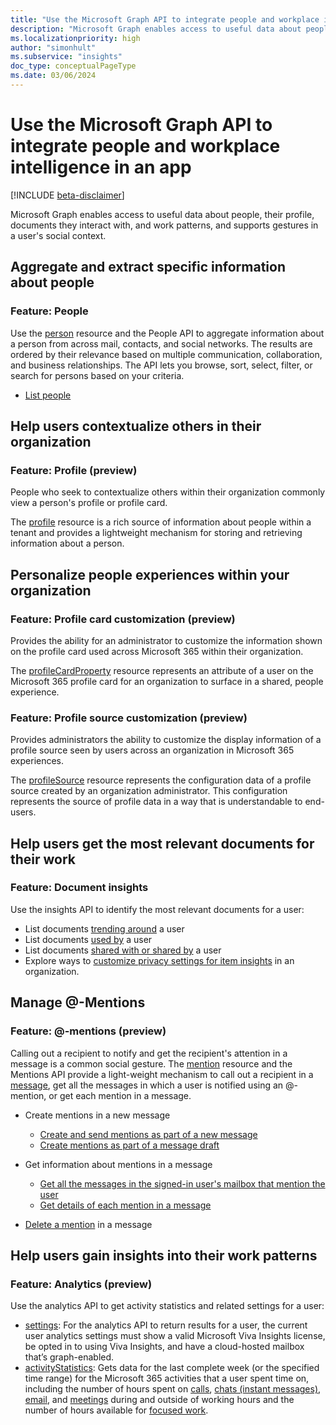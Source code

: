 ```yaml
---
title: "Use the Microsoft Graph API to integrate people and workplace intelligence in an app"
description: "Microsoft Graph enables access to useful data about people, their profile, documents they interact with, and work patterns, and supports gestures in a user's social context."
ms.localizationpriority: high
author: "simonhult"
ms.subservice: "insights"
doc_type: conceptualPageType
ms.date: 03/06/2024
---
```


# Use the Microsoft Graph API to integrate people and workplace intelligence in an app

[!INCLUDE [beta-disclaimer](../../includes/beta-disclaimer.md)]

Microsoft Graph enables access to useful data about people, their profile, documents they interact with, and work patterns, and supports gestures in a user's social context.

## Aggregate and extract specific information about people

### Feature: People

Use the [person](../resources/person.md) resource and the People API to aggregate information
about a person from across mail, contacts, and social networks. The results are ordered by their
relevance based on multiple communication, collaboration, and business relationships. The API
lets you browse, sort, select, filter, or search for persons based on your criteria.

- [List people](../api/user-list-people.md)

## Help users contextualize others in their organization

### Feature: Profile (preview)

People who seek to contextualize others within their organization commonly view a person's profile or profile card.

The [profile](../resources/profile.md) resource is a rich source of information about people within a tenant and provides a lightweight mechanism for storing and retrieving information about a person.

## Personalize people experiences within your organization

### Feature: Profile card customization (preview)

Provides the ability for an administrator to customize the information shown on the profile card used across Microsoft 365 within their organization.

The [profileCardProperty](../resources/profileCardProperty.md) resource represents an attribute of a user on the Microsoft 365 profile card for an organization to surface in a shared, people experience.

### Feature: Profile source customization (preview)

Provides administrators the ability to customize the display information of a profile source seen by users across an organization in Microsoft 365 experiences.

The [profileSource](../resources/profilesource.md) resource represents the configuration data of a profile source created by an organization administrator. This configuration represents the source of profile data in a way that is understandable to end-users.

## Help users get the most relevant documents for their work

### Feature: Document insights

Use the insights API to identify the most relevant documents for a user:

- List documents [trending around](../api/insights-list-trending.md) a user
- List documents [used by](../api/insights-list-used.md) a user
- List documents [shared with or shared by](../api/insights-list-shared.md) a user
- Explore ways to [customize privacy settings for item insights](/graph/insights-customize-item-insights-privacy) in an organization.

## Manage @-Mentions

### Feature: @-mentions (preview)

Calling out a recipient to notify and get the recipient's attention in a message is a common social gesture.
The [mention](../resources/mention.md) resource and the Mentions API provide a light-weight mechanism to call out
a recipient in a [message](../resources/message.md), get all the messages in which a user is notified using an @-mention,
or get each mention in a message.

<!--
Include the next sentence when supporting events.

**Mention** is also supported by [Event](../resources/event.md).

-->

- Create mentions in a new message

  - [Create and send mentions as part of a new message](../api/user-sendmail.md#request-2)
  - [Create mentions as part of a message draft](../api/user-post-messages.md#request-2)

- Get information about mentions in a message

  - [Get all the messages in the signed-in user's mailbox that mention the user](../api/user-list-messages.md#request-2)
  - [Get details of each mention in a message](../api/message-get.md#request-2)

- [Delete a mention](../api/message-delete.md#request-2) in a message


## Help users gain insights into their work patterns

### Feature: Analytics (preview)

Use the analytics API to get activity statistics and related settings for a user:

- [settings](../resources/settings.md): For the analytics API to return results for a user, the current user analytics settings must show a valid Microsoft Viva Insights license, be opted in to using Viva Insights, and have a cloud-hosted mailbox that’s graph-enabled.
- [activityStatistics](../resources/activitystatistics.md): Gets data for the last complete week (or the specified time range) for the Microsoft 365 activities that a user spent time on, including the number of hours spent on [calls](callactivitystatistics.md), [chats (instant messages)](chatactivitystatistics.md), [email](emailactivitystatistics.md), and [meetings](meetingactivitystatistics.md) during and outside of working hours and the number of hours available for [focused work](focusactivitystatistics.md).

